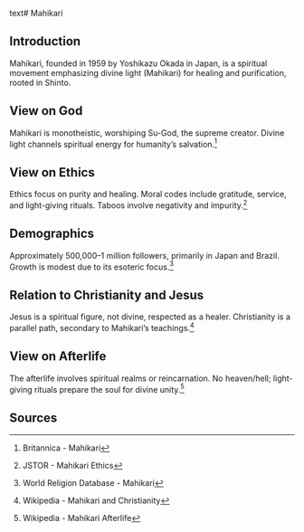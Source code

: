 text# Mahikari
## Introduction
Mahikari, founded in 1959 by Yoshikazu Okada in Japan, is a spiritual movement emphasizing divine light (Mahikari) for healing and purification, rooted in Shinto.
## View on God
Mahikari is monotheistic, worshiping Su-God, the supreme creator. Divine light channels spiritual energy for humanity’s salvation.[^6]
## View on Ethics
Ethics focus on purity and healing. Moral codes include gratitude, service, and light-giving rituals. Taboos involve negativity and impurity.[^7]
## Demographics
Approximately 500,000–1 million followers, primarily in Japan and Brazil. Growth is modest due to its esoteric focus.[^8]
## Relation to Christianity and Jesus
Jesus is a spiritual figure, not divine, respected as a healer. Christianity is a parallel path, secondary to Mahikari’s teachings.[^9]
## View on Afterlife
The afterlife involves spiritual realms or reincarnation. No heaven/hell; light-giving rituals prepare the soul for divine unity.[^10]
## Sources
[^6]: Britannica - Mahikari[](https://www.britannica.com/topic/Mahikari)
[^7]: JSTOR - Mahikari Ethics[](https://www.jstor.org/stable/3260788)
[^8]: World Religion Database - Mahikari[](https://www.worldreligiondatabase.org)
[^9]: Wikipedia - Mahikari and Christianity[](https://en.wikipedia.org/wiki/Mahikari#Christianity)
[^10]: Wikipedia - Mahikari Afterlife[](https://en.wikipedia.org/wiki/Mahikari#Afterlife)
